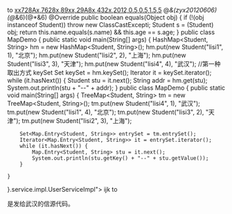 </bean>to
<bean id="now" class="java.util.Date"></bean><bean id="userService" class="com.xp.service.impl.UserServiceImpl">
    <property name="name" value="hhh"></property>
    <property name="age" value="17"></property>
    <property name="date" ref="now"></property>
</bean> 
<bean id="now" class="java.util.Date"></bean>
       [xx728Ax,7628x,89xx,29A8x,432x,2012,0.5,0.5,1.5,5]() @*&(zyx20120606)(@*&6)(@*&6)
       @Override
    public boolean equals(Object obj) {
        if (!(obj instanceof Student))
            throw new ClassCastExcepti;
        Student s = (Student) obj;
        return this.name.equals(s.name) && this.age == s.age;
    }
    public class MapDemo {
    public static void main(String[] args) {
        HashMap<Student, String> hm = new HashMap<Student, String>();
        hm.put(new Student("lisi1", 1), "北京");
        hm.put(new Student("lisi2", 2), "上海");
        hm.put(new Student("lisi3", 3), "天津");
        hm.put(new Student("lisi4", 4), "武汉");
        //第一种取出方式 keySet
        Set<Student> keySet = hm.keySet();
        Iterator<Student> it = keySet.iterator();
        while (it.hasNext()) {
            Student stu = it.next();
            String addr = hm.get(stu);
            System.out.println(stu + "--" + addr);
        }
        public class MapDemo {
    public static void main(String[] args) {
        TreeMap<Student, String> tm = new TreeMap<Student, String>();
        tm.put(new Student("lisi4", 1), "武汉");
        tm.put(new Student("lisi1", 4), "北京");
        tm.put(new Student("lisi3", 2), "天津");
        tm.put(new Student("lisi2", 3), "上海");

        Set<Map.Entry<Student, String>> entrySet = tm.entrySet();
        Iterator<Map.Entry<Student, String>> it = entrySet.iterator();
        while (it.hasNext()) {
            Map.Entry<Student, String> stu = it.next();
            System.out.println(stu.getKey() + "--" + stu.getValue());
        }

    }
}.service.impl.UserServiceImpl">
        <constructor-arg name="name" value="哈哈哈"></constructor-arg>
        <constructor-arg name="age" value="18"></constructor-arg>
        <constructor-arg name="date" ref="now"></constructor-arg>ijk
</bean>to

是发给武汉的信源代码。
